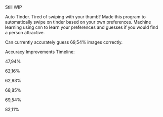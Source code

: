 Still WIP

Auto Tinder. Tired of swiping with your thumb? Made this program to automatically swipe on tinder based on your own preferences. Machine learning using cnn to learn your preferences and guesses if you would find a person attractive.

Can currently accurately guess 69,54% images correctly.

Accuracy Improvements Timeline:

47,94%

62,16%

62,93%

68,85%

69,54%

82,11%
